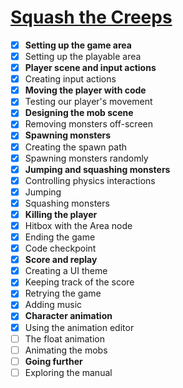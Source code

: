 # [Squash the Creeps](https://docs.godotengine.org/en/stable/getting_started/first_3d_game/index.html)

- [x] **Setting up the game area**
- [x] Setting up the playable area
- [x] **Player scene and input actions**
- [x] Creating input actions
- [x] **Moving the player with code**
- [x] Testing our player's movement
- [x] **Designing the mob scene**
- [x] Removing monsters off-screen
- [x] **Spawning monsters**
- [x] Creating the spawn path
- [x] Spawning monsters randomly
- [x] **Jumping and squashing monsters**
- [x] Controlling physics interactions
- [x] Jumping
- [x] Squashing monsters
- [x] **Killing the player**
- [x] Hitbox with the Area node
- [x] Ending the game
- [x] Code checkpoint
- [x] **Score and replay**
- [x] Creating a UI theme
- [x] Keeping track of the score
- [x] Retrying the game
- [x] Adding music
- [x] **Character animation**
- [x] Using the animation editor
- [ ] The float animation
- [ ] Animating the mobs
- [ ] **Going further**
- [ ] Exploring the manual
